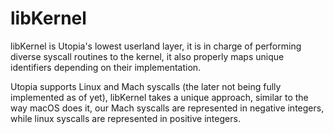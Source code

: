 # libKernel

libKernel is Utopia's lowest userland layer, it is in charge of performing diverse syscall routines to the kernel, it also properly maps unique identifiers depending on their implementation.

Utopia supports Linux and Mach syscalls (the later not being fully implemented as of yet), libKernel takes a unique approach, similar to the way macOS does it, our Mach syscalls are represented in negative integers, while linux syscalls are represented in positive integers.